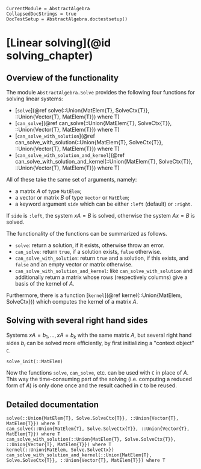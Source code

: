 ```@meta
CurrentModule = AbstractAlgebra
CollapsedDocStrings = true
DocTestSetup = AbstractAlgebra.doctestsetup()
```

# [Linear solving](@id solving_chapter)

## Overview of the functionality

The module `AbstractAlgebra.Solve` provides the following four functions for solving linear systems:
* [`solve`](@ref solve(::Union{MatElem{T}, SolveCtx{T}}, ::Union{Vector{T}, MatElem{T}}) where T)
* [`can_solve`](@ref can_solve(::Union{MatElem{T}, SolveCtx{T}}, ::Union{Vector{T}, MatElem{T}}) where T)
* [`can_solve_with_solution`](@ref can_solve_with_solution(::Union{MatElem{T}, SolveCtx{T}}, ::Union{Vector{T}, MatElem{T}}) where T)
* [`can_solve_with_solution_and_kernel`](@ref can_solve_with_solution_and_kernel(::Union{MatElem{T}, SolveCtx{T}}, ::Union{Vector{T}, MatElem{T}}) where T)

All of these take the same set of arguments, namely:
* a matrix $A$ of type `MatElem`;
* a vector or matrix $B$ of type `Vector` or `MatElem`;
* a keyword argument `side` which can be either `:left` (default) or `:right`.

If `side` is `:left`, the system $xA = B$ is solved, otherwise the system $Ax = B$ is solved.

The functionality of the functions can be summarized as follows.
* `solve`: return a solution, if it exists, otherwise throw an error.
* `can_solve`: return `true`, if a solution exists, `false` otherwise.
* `can_solve_with_solution`: return `true` and a solution, if this exists, and `false` and an empty vector or matrix otherwise.
* `can_solve_with_solution_and_kernel`: like `can_solve_with_solution` and additionally return a matrix whose rows (respectively columns) give a basis of the kernel of $A$.

Furthermore, there is a function [`kernel`](@ref kernel(::Union{MatElem, SolveCtx})) which computes the kernel of a matrix $A$.

## Solving with several right hand sides

Systems $xA = b_1,\dots, xA = b_k$ with the same matrix $A$, but several right hand sides $b_i$ can be solved more efficiently, by first initializing a "context object" `C`.
```@docs
solve_init(::MatElem)
```
Now the functions `solve`, `can_solve`, etc. can be used with `C` in place of $A$.
This way the time-consuming part of the solving (i.e. computing a reduced form of $A$) is only done once and the result cached in `C` to be reused.

## Detailed documentation

```@docs
solve(::Union{MatElem{T}, Solve.SolveCtx{T}}, ::Union{Vector{T}, MatElem{T}}) where T
can_solve(::Union{MatElem{T}, Solve.SolveCtx{T}}, ::Union{Vector{T}, MatElem{T}}) where T
can_solve_with_solution(::Union{MatElem{T}, Solve.SolveCtx{T}}, ::Union{Vector{T}, MatElem{T}}) where T
kernel(::Union{MatElem, Solve.SolveCtx})
can_solve_with_solution_and_kernel(::Union{MatElem{T}, Solve.SolveCtx{T}}, ::Union{Vector{T}, MatElem{T}}) where T
```
